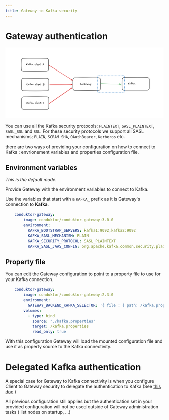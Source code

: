 ```yaml
---
title: Gateway to Kafka security
---
```


# Gateway authentication

![image.png](../medias/gateway_auth.png)

You can use all the Kafka security protocols; `PLAINTEXT`, `SASL_PLAINTEXT`, `SASL_SSL` and `SSL`. For these security protocols we support all SASL mechanisms; `PLAIN`, `SCRAM SHA`, `OAuthBearer`, `Kerberos` etc.

there are two ways of providing your configuration on how to connect to Kafka : envrionement variables and properties configuration file.

## Environment variables

_This is the default mode._

Provide Gateway with the environment variables to connect to Kafka.

Use the variables that start with a `KAFKA_` prefix as it is Gateway's connection to **Kafka**.

```yaml
    conduktor-gateway:
        image: conduktor/conduktor-gateway:3.0.0
        environment:
          KAFKA_BOOTSTRAP_SERVERS: kafka1:9092,kafka2:9092
          KAFKA_SASL_MECHANISM: PLAIN
          KAFKA_SECURITY_PROTOCOL: SASL_PLAINTEXT
          KAFKA_SASL_JAAS_CONFIG: org.apache.kafka.common.security.plain.PlainLoginModule required  username="admin" password="admin-secret";
```

## Property file

You can edit the Gateway configuration to point to a property file to use for your Kafka connection.
```yaml
    conduktor-gateway:
        image: conduktor/conduktor-gateway:2.3.0
        environment:
          GATEWAY_BACKEND_KAFKA_SELECTOR: '{ file : { path: /kafka.properties } }'
        volumes:
          - type: bind
            source: "./kafka.properties"
            target: /kafka.properties
            read_only: true
```

With this configuration Gateway will load the mounted configuration file and use it as property source to the Kafka connectivity.

# Delegated Kafka authentication

A special case for Gateway to Kafka connectivity is when you configure Client to Gateway security to delegate the authentication to Kafka (See [this doc](01-Clients.md#delegated_sasl_plaintext) )

All previous configuration still applies but the authentication set in your provided configuration will not be used outside of Gateway administration tasks ( list nodes on startup, ...)

          